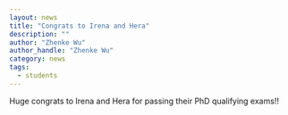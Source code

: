 ```yaml
---
layout: news
title: "Congrats to Irena and Hera"
description: ""
author: "Zhenke Wu"
author_handle: "Zhenke Wu"
category: news
tags: 
  - students
---
```


Huge congrats to Irena and Hera for passing their PhD qualifying exams!!



